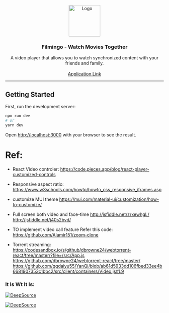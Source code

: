 <p align="center">
  <a href="https://filmingo.us/">
    <img src="https://res.cloudinary.com/davkfrmah/image/upload/v1684239381/Filmingo/flamingo_logo.png" alt="Logo" width="100" height="100">
  </a>

  <h3 align="center">Filmingo - Watch Movies Together </h3>

  <p align="center">
    A video player that allows you to watch synchronized content with your friends and family.
    <br />
    <br />
    <a href="https://filmingo.us/">Application Link </a>
  </p>

</p>

---

## Getting Started

First, run the development server:

```bash
npm run dev
# or
yarn dev
```

Open [http://localhost:3000](http://localhost:3000) with your browser to see the result.



# Ref:

* React Video controler:
https://code.pieces.app/blog/react-player-customized-controls

* Responsive aspect ratio:
https://www.w3schools.com/howto/howto_css_responsive_iframes.asp

* customize MUI theme
https://mui.com/material-ui/customization/how-to-customize/

* Full screen both video and face-time
http://jsfiddle.net/zrxewhgL/
http://jsfiddle.net/j40s2bvd/

* TO implement video call feature Refer this code:
https://github.com/Alamir151/zoom-clone

* Torrent streaming:
https://codesandbox.io/s/github/dbrowne24/webtorrent-react/tree/master/?file=/src/App.js
https://github.com/dbrowne24/webtorrent-react/tree/master/
https://github.com/qqdaiyu55/YanQi/blob/ab61d5933dd106fbed33ee4b6681907353c1bbc2/src/client/containers/Video.js#L9

### It Is Wt It Is:

[![DeepSource](https://app.deepsource.com/gh/Akilesh2112/app.ruscello.svg/?label=active+issues&show_trend=true&token=tlXXVZoDXwFhc09fMmX-eT9s)](https://app.deepsource.com/gh/Akilesh2112/app.ruscello/?ref=repository-badge)

[![DeepSource](https://app.deepsource.com/gh/Akilesh2112/app.ruscello.svg/?label=resolved+issues&show_trend=true&token=tlXXVZoDXwFhc09fMmX-eT9s)](https://app.deepsource.com/gh/Akilesh2112/app.ruscello/?ref=repository-badge)
